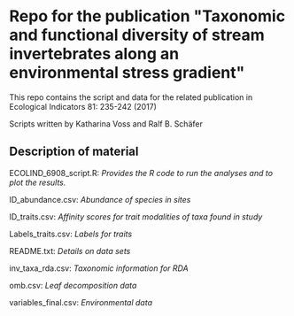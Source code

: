 Repo for the publication "Taxonomic and functional diversity of stream invertebrates along an environmental stress gradient"
====================================================================================================================

This repo contains the script and data for the related publication in Ecological Indicators 81: 235-242 (2017)

Scripts written by Katharina Voss and Ralf B. Schäfer
  

## Description of material ##

ECOLIND_6908_script.R:			 *Provides the R code to run the analyses and to plot the results.*  

ID_abundance.csv:				*Abundance of species in sites*   

ID_traits.csv:				*Affinity scores for trait modalities of taxa found in study*  

Labels_traits.csv:		*Labels for traits*

README.txt:			*Details on data sets*

inv\_taxa\_rda.csv:		*Taxonomic information for RDA*  

omb.csv:			*Leaf decomposition data*  

variables_final.csv:				*Environmental data*
